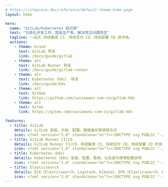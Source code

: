 ```yaml
---
# https://vitepress.dev/reference/default-theme-home-page
layout: home

hero:
  name: "GitLab/Kubernetes 知识库"
  text: "为简化开发工作、提高生产率、解决常见问题而生"
  tagline: 一站式 持续集成 CI、持续交付 CD、持续部署 CD 技术栈。
  actions:
    - theme: brand
      text: GitLab 导读
      link: /docs/guide/gitlab
    - theme: alt
      text: GitLab Runner 导读
      link: /docs/guide/gitlab-runner
    - theme: alt
      text: Kubernetes（k8s） 导读
      link: /docs/guide/k8s
    - theme: alt
      text: GitHub
      link: https://github.com/xuxiaowei-com-cn/gitlab-k8s
    - theme: alt
      text: Gitee
      link: https://gitee.com/xuxiaowei-com-cn/gitlab-k8s

features:
  - title: GitLab
    details: GitLab 安装、升级、配置、数据备份等使用方式
    icon: <?xml version="1.0" standalone="no"?><!DOCTYPE svg PUBLIC "-//W3C//DTD SVG 1.1//EN" "http://www.w3.org/Graphics/SVG/1.1/DTD/svg11.dtd"><svg t="1714998809229" class="icon" viewBox="0 0 1024 1024" version="1.1" xmlns="http://www.w3.org/2000/svg" p-id="1456" xmlns:xlink="http://www.w3.org/1999/xlink" width="200" height="200"><path d="M932.317184 567.76704L885.10464 422.46144l-93.57312-287.997952c-4.8128-14.81728-25.776128-14.81728-30.590976 0L667.36128 422.459392H356.62848L263.051264 134.46144c-4.8128-14.81728-25.776128-14.81728-30.593024 0l-93.57312 287.997952-47.210496 145.309696a32.165888 32.165888 0 0 0 11.68384 35.96288l408.6272 296.890368L920.61696 603.734016c11.272192-8.192 15.990784-22.71232 11.68384-35.964928" fill="#FC6D26" p-id="1457"></path><path d="M512.002048 900.62848l155.365376-478.171136H356.634624z" fill="#E24329" p-id="1458"></path><path d="M512.004096 900.62848L356.63872 422.47168H138.901504z" fill="#FC6D26" p-id="1459"></path><path d="M138.891264 422.465536l-47.214592 145.309696a32.16384 32.16384 0 0 0 11.685888 35.96288L511.991808 900.62848z" fill="#FCA326" p-id="1460"></path><path d="M138.893312 422.459392h217.737216L263.053312 134.46144c-4.8128-14.819328-25.778176-14.819328-30.590976 0z" fill="#E24329" p-id="1461"></path><path d="M512.002048 900.62848l155.365376-478.154752H885.10464z" fill="#FC6D26" p-id="1462"></path><path d="M885.11488 422.465536l47.214592 145.309696a32.16384 32.16384 0 0 1-11.685888 35.96288L512.014336 900.62848z" fill="#FCA326" p-id="1463"></path><path d="M885.096448 422.459392H667.36128l93.577216-287.997952c4.814848-14.819328 25.778176-14.819328 30.590976 0z" fill="#E24329" p-id="1464"></path></svg>
  - title: GitLab Runner CI/CD
    details: GitLab Runner CI/CD，持续集成 CI、持续交付 CD、持续部署 CD 的安装、配置、使用说明等
    icon: <?xml version="1.0" standalone="no"?><!DOCTYPE svg PUBLIC "-//W3C//DTD SVG 1.1//EN" "http://www.w3.org/Graphics/SVG/1.1/DTD/svg11.dtd"><svg t="1712029602230" class="icon" viewBox="0 0 1089 1024" version="1.1" xmlns="http://www.w3.org/2000/svg" p-id="8347" xmlns:xlink="http://www.w3.org/1999/xlink" width="212.6953125" height="200"><path d="M616.862002 374.105038h-131.947115a98.960337 98.960337 0 0 1-98.960337-98.960336V98.995303A98.960337 98.960337 0 0 1 487.553829 0.034966h131.947115a98.960337 98.960337 0 0 1 98.960337 98.960337v176.149399a98.960337 98.960337 0 0 1-101.599279 98.960336zM487.553829 66.008524a32.986779 32.986779 0 0 0-32.986779 32.986779v176.149399a32.986779 32.986779 0 0 0 32.986779 32.986779h131.947115a32.986779 32.986779 0 0 0 32.986779-32.986779V98.995303a32.986779 32.986779 0 0 0-32.986779-32.986779zM608.945175 1023.944582H480.296738A98.960337 98.960337 0 0 1 381.336401 923.664774v-174.829928a98.960337 98.960337 0 0 1 98.960337-98.960336h131.947115a98.960337 98.960337 0 0 1 98.960337 98.960336V923.664774a98.960337 98.960337 0 0 1-102.259015 100.279808z m-128.648437-308.096514a32.986779 32.986779 0 0 0-32.986779 32.986778V923.664774a32.986779 32.986779 0 0 0 32.986779 32.986779h131.947115a32.986779 32.986779 0 0 0 32.986779-32.986779v-174.829928a32.986779 32.986779 0 0 0-32.986779-32.986778zM989.612603 1023.944582h-131.947115a98.960337 98.960337 0 0 1-98.960337-98.960336v-176.1494a98.960337 98.960337 0 0 1 98.960337-98.960336h131.947115a98.960337 98.960337 0 0 1 98.960337 98.960336V923.664774a98.960337 98.960337 0 0 1-98.960337 100.279808z m-131.947115-308.096514a32.986779 32.986779 0 0 0-32.986779 32.986778V923.664774a33.646514 33.646514 0 0 0 32.986779 32.986779h131.947115a32.986779 32.986779 0 0 0 32.986779-32.986779v-174.829928a32.986779 32.986779 0 0 0-32.986779-32.986778zM228.277747 1023.944582h-131.947116A98.960337 98.960337 0 0 1 0.009237 923.664774v-174.829928a98.960337 98.960337 0 0 1 98.960337-98.960336h131.947115a98.960337 98.960337 0 0 1 98.960337 98.960336V923.664774a98.960337 98.960337 0 0 1-101.599279 100.279808z m-131.947116-308.096514a32.986779 32.986779 0 0 0-32.986778 32.986778V923.664774a32.986779 32.986779 0 0 0 32.986778 32.986779h131.947116A33.646514 33.646514 0 0 0 263.903468 923.664774v-174.829928a32.986779 32.986779 0 0 0-32.986779-32.986778z" fill="#FC6D26" p-id="8348"></path><path d="M544.950824 715.848068a32.986779 32.986779 0 0 1-32.986779-32.986779V358.93112a32.986779 32.986779 0 0 1 32.986779-32.986779 33.646514 33.646514 0 0 1 32.986779 32.986779v323.930169a32.986779 32.986779 0 0 1-32.986779 32.986779z" fill="#FC6D26" p-id="8349"></path><path d="M923.639046 554.212851H163.62366A32.986779 32.986779 0 0 1 131.956353 521.226072a32.986779 32.986779 0 0 1 32.986778-32.986779H923.639046a32.986779 32.986779 0 0 1 32.986778 32.986779 32.986779 32.986779 0 0 1-32.986778 32.986779z" fill="#FC6D26" p-id="8350"></path><path d="M163.62366 715.848068a32.986779 32.986779 0 0 1-32.986779-32.986779V521.226072a32.986779 32.986779 0 0 1 65.973558 0v161.635217a32.986779 32.986779 0 0 1-32.986779 32.986779zM923.639046 701.333885a33.646514 33.646514 0 0 1-32.986779-32.986779V533.101313a33.646514 33.646514 0 0 1 32.986779-32.986779 32.986779 32.986779 0 0 1 32.986778 32.986779v135.245793a32.986779 32.986779 0 0 1-32.986778 32.986779z" fill="#FC6D26" p-id="8351"></path></svg>
  - title: Kubernetes（k8s）
    details: Kubernetes（k8s）安装、配置、使用，以及高可用等配置说明
    icon: <?xml version="1.0" standalone="no"?><!DOCTYPE svg PUBLIC "-//W3C//DTD SVG 1.1//EN" "http://www.w3.org/Graphics/SVG/1.1/DTD/svg11.dtd"><svg t="1712029521644" class="icon" viewBox="0 0 1024 1024" version="1.1" xmlns="http://www.w3.org/2000/svg" p-id="7325" xmlns:xlink="http://www.w3.org/1999/xlink" width="200" height="200"><path d="M512.576 137.472c-6.784 0-26.688 7.04-26.688 7.04L219.776 272.704s-12.48 6.528-15.488 10.304c-3.072 3.84-6.016 15.872-6.016 15.872L130.56 595.52l-2.048 8.96s-1.664 7.232 1.088 12.672l3.84 7.68 5.312 8.32 193.92 241.28s5.76 7.68 9.6 9.6c3.84 3.84 17.408 1.92 17.408 1.92h305.664s15.36 0.704 19.392-1.92c5.76-3.84 12.16-13.44 12.16-13.44l184.32-231.232s12.8-15.936 14.272-22.4c1.92-15.424-3.2-31.36-3.2-31.36l-63.232-277.12s-3.328-18.944-7.04-24c-3.648-5.12-19.584-13.248-19.584-13.248L540.992 145.344s-21.12-7.744-28.416-7.872z" fill="#316CE4" p-id="7326"></path><path d="M777.792 570.368c-14.08-3.2-16.64-0.64-35.52-4.16a38.592 38.592 0 0 1-24.448-13.44h-0.192a206.4 206.4 0 0 0-32.128-140.608l0.32-0.256a52.48 52.48 0 0 1 16.256-22.656c15.424-11.392 18.88-10.176 30.144-19.2 8.704-6.976 11.52-17.92 6.208-24.576-5.376-6.656-16.64-6.4-25.344 0.576-11.264 8.96-10.88 12.608-25.408 25.152a38.4 38.4 0 0 1-25.792 10.752l-0.256 0.192A206.72 206.72 0 0 0 531.2 319.36v-0.896a52.672 52.672 0 0 1-7.68-26.88c0.704-19.2 3.84-21.12 3.84-35.52 0-11.136-6.848-20.16-15.36-20.16s-15.36 9.024-15.36 20.16c0 14.4 3.136 16.384 3.84 35.52 0.256 6.784 0 17.28-7.68 26.88v0.896A206.912 206.912 0 0 0 361.28 383.36a52.352 52.352 0 0 1-24.512-10.496c-14.592-12.608-14.08-16.192-25.408-25.152-8.704-6.976-20.032-7.232-25.344-0.64-5.248 6.72-2.496 17.728 6.208 24.768 11.264 8.96 14.72 7.68 30.144 19.2 5.312 3.84 12.992 10.368 16 21.632a206.336 206.336 0 0 0-31.808 141.44 52.16 52.16 0 0 1-23.168 12.288c-18.88 3.52-21.44 0.96-35.456 4.096-10.88 2.368-18.176 11.072-16.256 19.328 1.92 8.32 12.224 12.992 23.04 10.496 14.08-3.2 15.232-6.656 33.792-11.648a39.36 39.36 0 0 1 26.048 0.64 208 208 0 0 0 90.432 114.112l-1.088 1.92a52.672 52.672 0 0 1-4.736 27.52c-8.96 17.024-12.608 17.28-18.88 30.336-4.8 10.048-2.56 21.12 5.12 24.832 7.68 3.712 17.728-1.408 22.592-11.52 6.208-12.928 4.288-16 11.968-33.664a38.656 38.656 0 0 1 18.56-20.864l0.896-1.984a208 208 0 0 0 147.712-1.024 51.84 51.84 0 0 1 15.616 18.752c7.68 17.664 5.76 20.736 11.904 33.664 4.864 10.048 14.976 15.168 22.592 11.52 7.68-3.648 9.92-14.784 5.12-24.832-6.272-12.928-9.92-13.44-18.88-30.336a39.872 39.872 0 0 1-5.376-23.872A207.936 207.936 0 0 0 709.12 590.08h0.128a52.48 52.48 0 0 1 27.904-1.536c18.56 4.992 19.712 8.448 33.792 11.648 10.88 2.496 21.12-2.24 23.04-10.496 1.92-8.32-5.376-16.896-16.192-19.328zM628.48 408.768c-29.248 22.272-62.08 44.608-79.36 51.968a77.056 77.056 0 0 0-8.96-4.352c-3.84-14.72-7.488-56.32-8.768-94.528a164.672 164.672 0 0 1 97.088 46.912zM524.16 500.48l15.68 18.816-4.8 24.064-21.824 11.136-22.336-10.112-6.016-23.744 14.848-19.52 24.448-0.64z m-31.232-138.752c-0.896 37.056-3.968 76.8-9.024 94.592-3.584 1.472-7.04 3.2-10.304 5.184-15.552-7.68-49.28-30.208-78.592-52.16 26.24-26.496 60.8-43.264 97.92-47.552v-0.064zM346.88 525.76c0-30.464 8.32-60.416 24.32-86.4 28.096 23.424 57.216 50.432 68.736 65.92a75.84 75.84 0 0 0-1.92 9.152c-15.744 7.424-54.528 19.712-90.112 28.992a168.64 168.64 0 0 1-1.024-17.664z m76.288 139.2a165.44 165.44 0 0 1-66.816-84.032c35.2-7.296 74.048-13.184 93.888-12.8 1.728 2.56 3.648 5.056 5.76 7.36-1.92 13.312-16.96 53.376-32.832 89.472zM512 690.88a165.12 165.12 0 0 1-54.144-9.088c17.28-33.6 37.632-68.48 49.6-81.28a70.912 70.912 0 0 0 11.776-0.192c11.2 14.976 31.36 49.408 47.744 81.152a165.12 165.12 0 0 1-54.976 9.408z m89.344-26.24c-14.848-32.512-29.312-68.864-33.664-88.768 2.176-2.432 4.16-4.992 6.016-7.68 16.064-0.256 56.96 5.44 93.952 12.608-12.16 34.56-35.52 64-66.304 83.84z m74.88-121.28c-35.712-8.96-73.728-20.8-90.24-29.696a73.92 73.92 0 0 0-2.048-8.96c9.472-12.544 39.68-41.216 68.544-65.792a164.288 164.288 0 0 1 23.68 104.448z" fill="#F2F2F2" p-id="7327"></path></svg>
  - title: Elasticsearch
    details: ELK（Elasticsearch、Logstash、Kibana）、EFK（Elasticsearch、Filebeat、Kibana） 安装、配置、使用等
    icon: <?xml version="1.0" standalone="no"?><!DOCTYPE svg PUBLIC "-//W3C//DTD SVG 1.1//EN" "http://www.w3.org/Graphics/SVG/1.1/DTD/svg11.dtd"><svg t="1714999174913" class="icon" viewBox="0 0 1024 1024" version="1.1" xmlns="http://www.w3.org/2000/svg" p-id="3445" xmlns:xlink="http://www.w3.org/1999/xlink" width="200" height="200"><path d="M916.224 540.48c0 65.792-43.232 121.648-102.912 140.768l-38.256-8.416-105.968-23.712-40.56-77.28 48.592-42.464 93.728-82.24 50.88-44.384a147.648 147.648 0 0 1 94.496 137.712z" fill="#007BA3" p-id="3446"></path><path d="M639.248 664.8l-26.784 139.632-4.96 25.632a218.8 218.8 0 0 1-182.496 97.92c-120.88 0-218.816-97.92-218.816-218.816 0-15.68 1.52-30.992 4.592-45.92l18.736-16.816 161.056-146.144 9.184-8.416 196.64 89.52 42.848 83.392z" fill="#00BEB1" p-id="3447"></path><path d="M369.552 207.632l-28.704 151.872-133.504-31.36a108 108 0 0 1-6.128-35.2c0-58.528 47.44-105.6 105.968-105.6a102.288 102.288 0 0 1 62.368 20.288z" fill="#FF419A" p-id="3448"></path><path d="M804.512 330.832c0 16.064-1.92 31.744-4.96 47.04l-18 16.08-159.904 140.4-16.448 14.528-194.72-88v-0.368l-38.256-84.544 26.4-136.192 6.112-31.76C444.144 150.256 510.704 112 586.064 112c120.512 0 218.448 97.936 218.448 218.832z" fill="#FFCF00" p-id="3449"></path><path d="M808.336 749.344c0 58.528-47.424 105.968-105.584 105.968a104.512 104.512 0 0 1-61.968-20.272l29.84-153.792 131.6 31.36a115.52 115.52 0 0 1 6.112 36.736z" fill="#84CA27" p-id="3450"></path><path d="M376.032 468.144l-52.4 47.44-81.12 73.44-53.168 48.208C134.624 615.424 96 562.24 96 499.888a147.456 147.456 0 0 1 100.992-140l35.968 8.4 107.872 24.864 35.2 74.992z" fill="#00ABE3" p-id="3451"></path></svg>
---
```

